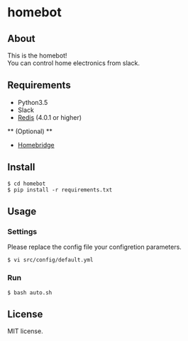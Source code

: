 # homebot

## About

This is the homebot!  
You can control home electronics from slack.

## Requirements

* Python3.5
* Slack
* [Redis](https://redis.io) (4.0.1 or higher)

** (Optional) **

* [Homebridge](https://github.com/nfarina/homebridge)

## Install

```
$ cd homebot
$ pip install -r requirements.txt
```

## Usage

### Settings

Please replace the config file your configretion parameters.

```
$ vi src/config/default.yml
```

### Run

```
$ bash auto.sh
```

## License

MIT license.
